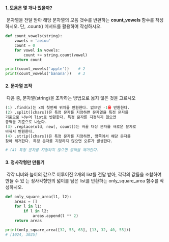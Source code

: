 #### 1. 모음은 몇 개나 있을까?

​	문자열을 전달 받아 해당 문자열의 모음 갯수를 반환하는 **count_vowels** 함수를 작성하시오. 단, 	.count() 메서드를 활용하여 작성하시오.

```python
def count_vowels(string):
    vowels = 'aeiou'
    count = 0
    for vowel in vowels:
        count += string.count(vowel)
    return count

print(count_vowels('apple'))	# 2
print(count_vowels('banana'))	# 3
```



#### 2. 문자열 조작

​	다음 중, 문자열(string)을 조작하는 방법으로 옳지 않은 것을 고르시오

```python
(1) .find(x)는 x의 첫번째 위치를 반환한다. 없으면 -1을 반환한다.
(2) .split([chars])은 특정 문자를 지정하면 문자열을 특정 문자를
기준으로 나누어 list로 반환한다. 특정 문자를 지정하지 않으면
공백을 기준으로 나눈다.
(3) .replace(old, new[, count])는 바꿀 대상 문자를 새로운 문자로
바꿔서 반환한다.
(4) .strip([chars])은 특정 문자를 지정하면, 양쪽에서 해당 문자를
찾아 제거한다. 특정 문자를 지정하지 않으면 오류가 발생한다.

# (4) 특정 문자를 지정하지 않으면 공백을 제거한다.
```



#### 3. 정사각형만 만들기

​	각각 너비와 높이의 값으로 이루어진 2개의 list를 전달 받아, 각각의 값들을 조합하여 만들 수 있	는 정사각형만의 넓이를 담은 list를 반환하는 only_square_area 함수를 작성하시오.

```python
def only_square_area(l1, l2):
    areas = []
    for l in l1:
        if l in l2:
            areas.append(l ** 2)
    return areas

print(only_square_area([32, 55, 63], [13, 32, 40, 55]))
# [1024, 3025]
```

